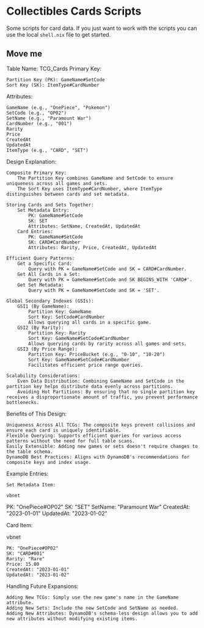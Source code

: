 # Collectibles Cards Scripts

Some scripts for card data. If you just want to work with the scripts you can use the local `shell.nix` file to get started.

## Move me 

Table Name: TCG_Cards
Primary Key:

    Partition Key (PK): GameName#SetCode
    Sort Key (SK): ItemType#CardNumber

Attributes:

    GameName (e.g., "OnePiece", "Pokemon")
    SetCode (e.g., "OP02")
    SetName (e.g., "Paramount War")
    CardNumber (e.g., "001")
    Rarity
    Price
    CreatedAt
    UpdatedAt
    ItemType (e.g., "CARD", "SET")

Design Explanation:

    Composite Primary Key:
        The Partition Key combines GameName and SetCode to ensure uniqueness across all games and sets.
        The Sort Key uses ItemType#CardNumber, where ItemType distinguishes between cards and set metadata.

    Storing Cards and Sets Together:
        Set Metadata Entry:
            PK: GameName#SetCode
            SK: SET
            Attributes: SetName, CreatedAt, UpdatedAt
        Card Entries:
            PK: GameName#SetCode
            SK: CARD#CardNumber
            Attributes: Rarity, Price, CreatedAt, UpdatedAt

    Efficient Query Patterns:
        Get a Specific Card:
            Query with PK = GameName#SetCode and SK = CARD#CardNumber.
        Get All Cards in a Set:
            Query with PK = GameName#SetCode and SK BEGINS_WITH 'CARD#'.
        Get Set Metadata:
            Query with PK = GameName#SetCode and SK = 'SET'.

    Global Secondary Indexes (GSIs):
        GSI1 (By GameName):
            Partition Key: GameName
            Sort Key: SetCode#CardNumber
            Allows querying all cards in a specific game.
        GSI2 (By Rarity):
            Partition Key: Rarity
            Sort Key: GameName#SetCode#CardNumber
            Allows querying cards by rarity across all games and sets.
        GSI3 (By Price Range):
            Partition Key: PriceBucket (e.g., "0-10", "10-20")
            Sort Key: GameName#SetCode#CardNumber
            Facilitates efficient price range queries.

    Scalability Considerations:
        Even Data Distribution: Combining GameName and SetCode in the partition key helps distribute data evenly across partitions.
        Avoiding Hot Partitions: By ensuring that no single partition key receives a disproportionate amount of traffic, you prevent performance bottlenecks.

Benefits of This Design:

    Uniqueness Across All TCGs: The composite keys prevent collisions and ensure each card is uniquely identifiable.
    Flexible Querying: Supports efficient queries for various access patterns without the need for full table scans.
    Easily Extensible: Adding new games or sets doesn't require changes to the table schema.
    DynamoDB Best Practices: Aligns with DynamoDB's recommendations for composite keys and index usage.

Example Entries:

    Set Metadata Item:

    vbnet

PK: "OnePiece#OP02"
SK: "SET"
SetName: "Paramount War"
CreatedAt: "2023-01-01"
UpdatedAt: "2023-01-02"

Card Item:

vbnet

    PK: "OnePiece#OP02"
    SK: "CARD#001"
    Rarity: "Rare"
    Price: 15.00
    CreatedAt: "2023-01-01"
    UpdatedAt: "2023-01-02"

Handling Future Expansions:

    Adding New TCGs: Simply use the new game's name in the GameName attribute.
    Adding New Sets: Include the new SetCode and SetName as needed.
    Adding New Attributes: DynamoDB's schema-less design allows you to add new attributes without modifying existing items.

